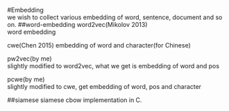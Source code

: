 #Embedding  
we wish to collect various embedding of word, sentence, document and so on.
##word-embedding
word2vec(Mikolov 2013)  
word embedding

cwe(Chen 2015)
embedding of word and character(for Chinese)

pw2vec(by me)  
slightly modified to word2vec, what we get is embedding of word and pos

pcwe(by me)  
slightly modified to cwe, get embedding of word, pos and character

##siamese
siamese cbow implementation in C.
